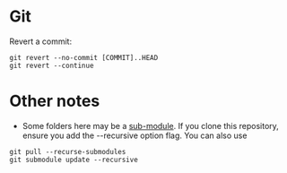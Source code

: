# Git

Revert a commit:
```
git revert --no-commit [COMMIT]..HEAD
git revert --continue
```

# Other notes
* Some folders here may be a [sub-module](https://git-scm.com/book/en/v2/Git-Tools-Submodules). If you clone this repository, ensure you add the --recursive option flag. You can also use

```
git pull --recurse-submodules
git submodule update --recursive
```
